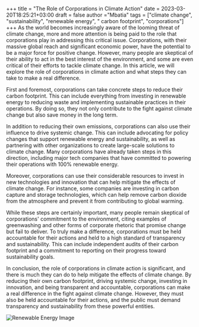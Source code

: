+++
title = "The Role of Corporations in Climate Action"
date = 2023-03-20T18:25:21+03:00
draft = false
author ="Mbatia"
tags = ["climate change", "sustainability", "renewable energy", " carbon footprint", "corporations"]
+++
As the world becomes increasingly aware of the looming threat of climate change, more and more attention is being paid to the role that corporations play in addressing this critical issue. Corporations, with their massive global reach and significant economic power, have the potential to be a major force for positive change. However, many people are skeptical of their ability to act in the best interest of the environment, and some are even critical of their efforts to tackle climate change. In this article, we will explore the role of corporations in climate action and what steps they can take to make a real difference.

First and foremost, corporations can take concrete steps to reduce their carbon footprint. This can include everything from investing in renewable energy to reducing waste and implementing sustainable practices in their operations. By doing so, they not only contribute to the fight against climate change but also save money in the long term.

In addition to reducing their own emissions, corporations can also use their influence to drive systemic change. This can include advocating for policy changes that support renewable energy and sustainability, as well as partnering with other organizations to create large-scale solutions to climate change. Many corporations have already taken steps in this direction, including major tech companies that have committed to powering their operations with 100% renewable energy.

Moreover, corporations can use their considerable resources to invest in new technologies and innovation that can help mitigate the effects of climate change. For instance, some companies are investing in carbon capture and storage technologies, which can help remove carbon dioxide from the atmosphere and prevent it from contributing to global warming.

While these steps are certainly important, many people remain skeptical of corporations' commitment to the environment, citing examples of greenwashing and other forms of corporate rhetoric that promise change but fail to deliver. To truly make a difference, corporations must be held accountable for their actions and held to a high standard of transparency and sustainability. This can include independent audits of their carbon footprint and a commitment to reporting on their progress toward sustainability goals.

In conclusion, the role of corporations in climate action is significant, and there is much they can do to help mitigate the effects of climate change. By reducing their own carbon footprint, driving systemic change, investing in innovation, and being transparent and accountable, corporations can make a real difference in the fight against climate change. However, they must also be held accountable for their actions, and the public must demand transparency and sustainability from these powerful entities.

![Renewable Energy Image](https://unsplash.com/photos/vouoK_daWL8)

